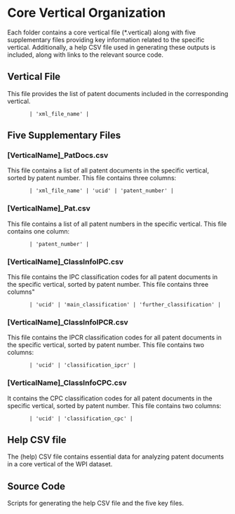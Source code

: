 # Core Vertical Organization
Each folder contains a core vertical file (*.vertical) along with five supplementary files providing key information related to the specific vertical. Additionally, a help CSV file used in generating these outputs is included, along with links to the relevant source code.

## Vertical File
This file provides the list of patent documents included in the corresponding vertical. 

           | 'xml_file_name' | 
 
## Five Supplementary Files 
### [VerticalName]_PatDocs.csv
This file contains a list of all patent documents in the specific vertical, sorted by patent number.
This file contains three columns:

           | 'xml_file_name' | 'ucid' | 'patent_number' |

### [VerticalName]_Pat.csv
This file contains a list of all patent numbers in the specific vertical.
This file contains one column:

           | 'patent_number' |

### [VerticalName]_ClassInfoIPC.csv
This file contains the IPC classification codes for all patent documents in the specific vertical, sorted by patent number. 
This file contains three columns"

           | 'ucid' | 'main_classification' | 'further_classification' |

### [VerticalName]_ClassInfoIPCR.csv
This file contains the IPCR classification codes for all patent documents in the specific vertical, sorted by patent number.
This file contains two columns:

           | 'ucid' | 'classification_ipcr' |

### [VerticalName]_ClassInfoCPC.csv
It contains the CPC classification codes for all patent documents in the specific vertical, sorted by patent number.
This file contains two columns:

           | 'ucid' | 'classification_cpc' |

## Help CSV file
The (help) CSV file contains essential data for analyzing patent documents in a core vertical of the WPI dataset.

## Source Code
Scripts for generating the help CSV file and the five key files.
